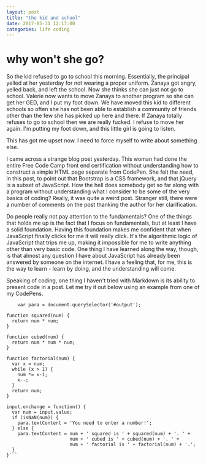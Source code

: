 ```yaml
---
layout: post
title: "the kid and school"
date: 2017-05-31 12:17:00
categories: life coding
---
```


# why won't she go?

So the kid refused to go to school this morning. Essentially, the principal yelled at her yesterday for not wearing a proper uniform. Zanaya got angry, yelled back, and left the school. Now she thinks she can just not go to school. Valerie now wants to move Zanaya to another program so she can get her GED, and I put my foot down. We have moved this kid to different schools so often she has not been able to establish a community of friends other than the few she has picked up here and there. If Zanaya totally refuses to go to school then we are really fucked. I refuse to move her again. I'm putting my foot down, and this little girl is going to listen.

This has got me upset now. I need to force myself to write about something else.

I came across a strange blog post yesterday. This woman had done the entire Free Code Camp front end certification without understanding how to construct a simple HTML page separate from CodePen. She felt the need, in this post, to point out that Bootstrap is a CSS framework, and that jQuery is a subset of JavaScript. How the hell does somebody get so far along with a program without understanding what I consider to be some of the very basics of coding? Really, it was quite a weird post. Stranger still, there were a number of comments on the post thanking the author for her clarification.

Do people really not pay attention to the fundamentals? One of the things that holds me up is the fact that I focus on fundamentals, but at least I have a solid foundation. Having this foundation makes me confident that when JavaScript finally clicks for me it will really click. It's the algorithmic logic of JavaScript that trips me up, making it impossible for me to write anything other than very basic code. One thing I have learned along the way, though, is that almost any question I have about JavaScript has already been answered by someone on the internet. I have a feeling that, for me, this is the way to learn - learn by doing, and the understanding will come.

Speaking of coding, one thing I haven't tried with Markdown is its ability to present code in a post. Let me try it out below using an example from one of my CodePens.

```var input = document.querySelector('.numberInput');
    var para = document.querySelector('#output');

function squared(num) {
  return num * num;
}

function cubed(num) {
  return num * num * num;
}

function factorial(num) {
  var x = num;
  while (x > 1) {
    num *= x-1;
    x--;
  }
  return num;
}

input.onchange = function() {
  var num = input.value;
  if (isNaN(num)) {
    para.textContent = 'You need to enter a number!';
  } else {
    para.textContent = num + ' squared is ' + squared(num) + '. ' +
                       num + ' cubed is ' + cubed(num) + '. ' +
                       num + ' factorial is ' + factorial(num) + '.';
  }
}```
